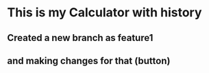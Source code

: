 # This is my Calculator with history

## Created a new branch as feature1
## and making changes for that (button)